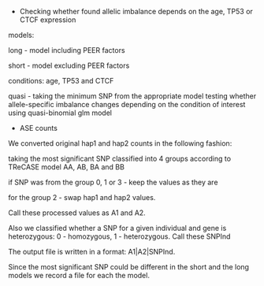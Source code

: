 * Checking whether found allelic imbalance depends on the age, TP53 or CTCF expression

models: 

long - model including PEER factors

short - model excluding PEER factors

conditions: age, TP53 and CTCF

quasi - taking the minimum SNP from the appropriate model testing whether allele-specific imbalance changes depending on the condition of interest using quasi-binomial glm model


* ASE counts 

We converted original hap1 and hap2 counts in the following fashion:

taking the most significant SNP classified into 4 groups according to TReCASE model AA, AB, BA and BB

if SNP was from the group 0, 1 or 3 - keep the values as they are

for the group 2 - swap hap1 and hap2 values.

Call these processed values as A1 and A2.

Also we classified whether a SNP for a given individual and gene is heterozygous: 0 - homozygous, 1 - heterozygous. Call these SNPInd

The output file is written in a format: A1|A2|SNPInd. 

Since the most significant SNP could be different in the short and the long models we record a file for each the model.